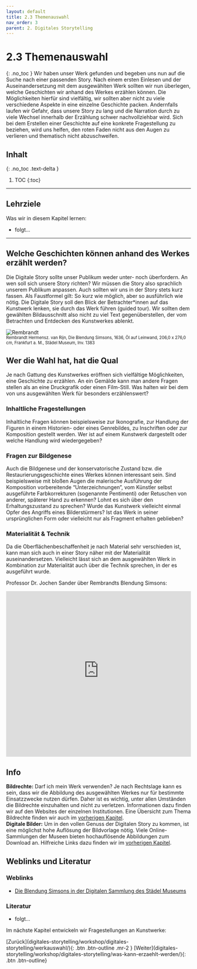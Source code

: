 ```yaml
---
layout: default
title: 2.3 Themenauswahl
nav_order: 3
parent: 2. Digitales Storytelling
---
```

# 2.3 Themenauswahl
{: .no_toc }
Wir haben unser Werk gefunden und begeben uns nun auf die Suche nach einer passenden Story. Nach einem ersten Einlesen und der Auseinandersetzung mit dem ausgewählten Werk sollten wir nun überlegen, welche Geschichten wir anhand des Werkes erzählen können. Die Möglichkeiten hierfür sind vielfältig, wir sollten aber nicht zu viele verschiedene Aspekte in eine einzelne Geschichte packen. Andernfalls laufen wir Gefahr, dass unsere Story zu lang und die Narration durch zu viele Wechsel innerhalb der Erzählung schwer nachvollziehbar wird. Sich bei dem Erstellen einer Geschichte auf eine konkrete Fragestellung zu beziehen, wird uns helfen, den roten Faden nicht aus den Augen zu verlieren und thematisch nicht abzuschweifen. 

## Inhalt
{: .no_toc .text-delta }

1. TOC
{:toc}

---

## Lehrziele
Was wir in diesem Kapitel lernen:
- folgt...

---

## Welche Geschichten können anhand des Werkes erzählt werden?
Die Digitale Story sollte unser Publikum weder unter- noch überfordern. An wen soll sich unsere Story richten? Wir müssen die Story also sprachlich unserem Publikum anpassen. Auch sollten wir uns in der Story stets kurz fassen. Als Faustformel gilt: So kurz wie möglich, aber so ausführlich wie nötig. Die Digitale Story soll den Blick der Betrachter*innen auf das Kunstwerk lenken, sie durch das Werk führen (guided tour). Wir sollten dem gewählten Bildausschnitt also nicht zu viel Text gegenüberstellen, der vom Betrachten und Entdecken des Kunstwerkes ablenkt. 

![Rembrandt](https://cdn.lesliepzimmermann.de/storytelling/2-3-1_Rembrandt.jpg) 
<p style="font-size: 0.8em; margin-top:-15px;">Rembrandt Hermensz. van Rijn, Die Blendung Simsons, 1636, Öl auf Leinwand, 206,0 x 276,0 cm, Frankfurt a. M., Städel Museum, Inv. 1383</p>

## Wer die Wahl hat, hat die Qual
Je nach Gattung des Kunstwerkes eröffnen sich vielfältige Möglichkeiten, eine Geschichte zu erzählen. An ein Gemälde kann man andere Fragen stellen als an eine Druckgrafik oder einen Film-Still. Was halten wir bei dem von uns ausgewählten Werk für besonders erzählenswert?

### Inhaltliche Fragestellungen
Inhaltliche Fragen können beispielsweise zur Ikonografie, zur Handlung der Figuren in einem Historien- oder eines Genrebildes, zu Inschriften oder zur Komposition gestellt werden. Wer ist auf einem Kunstwerk dargestellt oder welche Handlung wird wiedergegeben?

### Fragen zur Bildgenese
Auch die Bildgenese und der konservatorische Zustand bzw. die Restaurierungsgeschichte eines Werkes können interessant sein. Sind beispielsweise mit bloßen Augen die malerische Ausführung der Komposition vorbereitende “Unterzeichnungen”, vom Künstler selbst ausgeführte Farbkorrekturen (sogenannte Pentimenti) oder Retuschen von anderer, späterer Hand zu erkennen? Lohnt es sich über den Erhaltungszustand zu sprechen? Wurde das Kunstwerk vielleicht einmal Opfer des Angriffs eines Bilderstürmers? Ist das Werk in seiner ursprünglichen Form oder vielleicht nur als Fragment erhalten geblieben?

### Materialität & Technik
Da die Oberflächenbeschaffenheit je nach Material sehr verschieden ist, kann man sich auch in einer Story näher mit der Materialität auseinandersetzen. Vielleicht lässt sich an dem ausgewählten Werk in Kombination zur Materialität auch über die Technik sprechen, in der es ausgeführt wurde.

Professor Dr. Jochen Sander über Rembrandts Blendung Simsons:
<iframe width="100%" height="450" src="https://www.youtube-nocookie.com/embed/hcL-8dSQDgk" frameborder="0" allow="accelerometer; autoplay; encrypted-media; gyroscope; picture-in-picture" allowfullscreen></iframe>

## Info
**Bildrechte:** Darf ich mein Werk verwenden?
Je nach Rechtslage kann es sein, dass wir die Abbildung des ausgewählten Werkes nur für bestimmte Einsatzzwecke nutzen dürfen. Daher ist es wichtig, unter allen Umständen die Bildrechte einzuhalten und nicht zu verletzen. Informationen dazu finden wir auf den Websites der einzelnen Institutionen. Eine Übersicht zum Thema Bildrechte finden wir auch im [vorherigen Kapitel](https://leszimmermann.github.io/digitales-storytelling/workshop/digitales-storytelling/werkauswahl/).  
**Digitale Bilder:** Um in den vollen Genuss der Digitalen Story zu kommen, ist eine möglichst hohe Auflösung der Bildvorlage nötig. Viele Online-Sammlungen der Museen bieten hochauflösende Abbildungen zum Download an. Hilfreiche Links dazu finden wir im [vorherigen Kapitel](https://leszimmermann.github.io/digitales-storytelling/workshop/digitales-storytelling/werkauswahl/).

## Weblinks und Literatur
### Weblinks
- [Die Blendung Simsons in der Digitalen Sammlung des Städel Museums](https://sammlung.staedelmuseum.de/de/werk/die-blendung-simsons)

### Literatur
- folgt...

Im nächste Kapitel entwickeln wir Fragestellungen an Kunstwerke:

<span class="fs-8">
[Zurück](digitales-storytelling/workshop/digitales-storytelling/werkauswahl/){: .btn .btn-outline .mr-2 } 
</span>
<span class="fs-8">
[Weiter](digitales-storytelling/workshop/digitales-storytelling/was-kann-erzaehlt-werden/){: .btn .btn-outline}
</span>